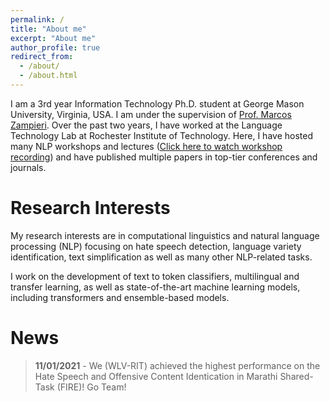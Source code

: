 ```yaml
---
permalink: /
title: "About me"
excerpt: "About me"
author_profile: true
redirect_from:
  - /about/
  - /about.html
---
```


I am a 3rd year Information Technology Ph.D. student at George Mason University, Virginia, USA. I am under the supervision of [Prof. Marcos Zampieri](https://mzampieri.com/). Over the past two years, I have worked at the Language Technology Lab at Rochester Institute of Technology. Here, I have hosted many NLP workshops and lectures ([Click here to watch workshop recording](https://kainorth.netlify.app/portfolio/portfolio-1/)) and have published multiple papers in top-tier conferences and journals.

Research Interests
======
My research interests are in computational linguistics and natural language processing (NLP) focusing on hate speech detection, language variety identification, text simplification as well as many other NLP-related tasks.

I work on the development of text to token classifiers, multilingual and transfer learning, as well as state-of-the-art machine learning models, including transformers and ensemble-based models.

News
======

>**11/01/2021** - We (WLV-RIT) achieved the highest performance on the Hate Speech and Offensive Content Identication in Marathi Shared-Task (FIRE)! Go Team!
